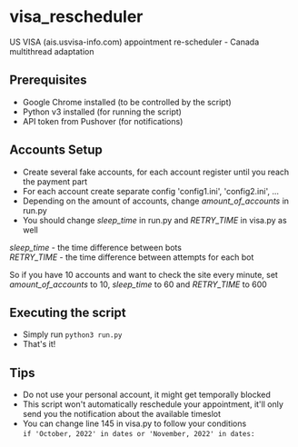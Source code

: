 # visa_rescheduler
US VISA (ais.usvisa-info.com) appointment re-scheduler - Canada multithread adaptation

## Prerequisites
- Google Chrome installed (to be controlled by the script)
- Python v3 installed (for running the script)
- API token from Pushover (for notifications)

## Accounts Setup
- Create several fake accounts, for each account register until 
you reach the payment part
- For each account create separate config 'config1.ini', 'config2.ini', ...
- Depending on the amount of accounts, change *amount_of_accounts* in run.py
- You should change *sleep_time* in run.py and *RETRY_TIME* in visa.py as well

*sleep_time* - the time difference between bots  
*RETRY_TIME* - the time difference between attempts for each bot  

So if you have 10 accounts and want to check the site every minute, set *amount_of_accounts* to 10, *sleep_time* to 60 
and *RETRY_TIME* to 600

## Executing the script
- Simply run `python3 run.py`
- That's it!

## Tips
- Do not use your personal account, it might get temporally blocked
- This script won't automatically reschedule your appointment, it'll only send you the notification about the available 
timeslot
- You can change line 145 in visa.py to follow your conditions  
```if 'October, 2022' in dates or 'November, 2022' in dates:```
